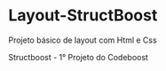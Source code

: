 # Layout-StructBoost
 Projeto básico de layout com Html e Css

 Structboost - 1° Projeto do Codeboost
